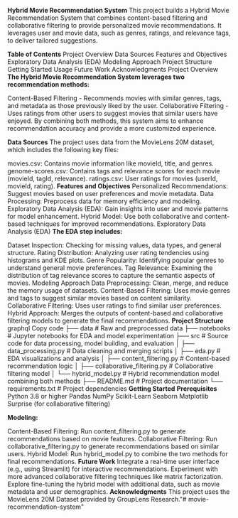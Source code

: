 **Hybrid Movie Recommendation System**
This project builds a Hybrid Movie Recommendation System that combines content-based filtering and collaborative filtering to provide personalized movie recommendations. It leverages user and movie data, such as genres, ratings, and relevance tags, to deliver tailored suggestions.

**Table of Contents**
Project Overview
Data Sources
Features and Objectives
Exploratory Data Analysis (EDA)
Modeling Approach
Project Structure
Getting Started
Usage
Future Work
Acknowledgments
Project Overview
**The Hybrid Movie Recommendation System leverages two recommendation methods:**

Content-Based Filtering - Recommends movies with similar genres, tags, and metadata as those previously liked by the user.
Collaborative Filtering - Uses ratings from other users to suggest movies that similar users have enjoyed.
By combining both methods, this system aims to enhance recommendation accuracy and provide a more customized experience.

**Data Sources**
The project uses data from the MovieLens 20M dataset, which includes the following key files:

movies.csv: Contains movie information like movieId, title, and genres.
genome-scores.csv: Contains tags and relevance scores for each movie (movieId, tagId, relevance).
ratings.csv: User ratings for movies (userId, movieId, rating).
**Features and Objectives**
Personalized Recommendations: Suggest movies based on user preferences and movie metadata.
Data Processing: Preprocess data for memory efficiency and modeling.
Exploratory Data Analysis (EDA): Gain insights into user and movie patterns for model enhancement.
Hybrid Model: Use both collaborative and content-based techniques for improved recommendations.
Exploratory Data Analysis (EDA)
**The EDA step includes:**

Dataset Inspection: Checking for missing values, data types, and general structure.
Rating Distribution: Analyzing user rating tendencies using histograms and KDE plots.
Genre Popularity: Identifying popular genres to understand general movie preferences.
Tag Relevance: Examining the distribution of tag relevance scores to capture the semantic aspects of movies.
Modeling Approach
Data Preprocessing: Clean, merge, and reduce the memory usage of datasets.
Content-Based Filtering: Uses movie genres and tags to suggest similar movies based on content similarity.
Collaborative Filtering: Uses user ratings to find similar user preferences.
Hybrid Approach: Merges the outputs of content-based and collaborative filtering models to generate the final recommendations.
**Project Structure**
graphql
Copy code
├── data                    # Raw and preprocessed data
├── notebooks               # Jupyter notebooks for EDA and model experimentation
├── src                     # Source code for data processing, model building, and evaluation
│   ├── data_processing.py  # Data cleaning and merging scripts
│   ├── eda.py              # EDA visualizations and analysis
│   ├── content_filtering.py # Content-based recommendation logic
│   ├── collaborative_filtering.py # Collaborative filtering model
│   └── hybrid_model.py     # Hybrid recommendation model combining both methods
├── README.md               # Project documentation
└── requirements.txt        # Project dependencies
**Getting Started**
**Prerequisites**
Python 3.8 or higher
Pandas
NumPy
Scikit-Learn
Seaborn
Matplotlib
Surprise (for collaborative filtering)




**Modeling:**

Content-Based Filtering: Run content_filtering.py to generate recommendations based on movie features.
Collaborative Filtering: Run collaborative_filtering.py to generate recommendations based on similar users.
Hybrid Model: Run hybrid_model.py to combine the two methods for final recommendations.
**Future Work**
Integrate a real-time user interface (e.g., using Streamlit) for interactive recommendations.
Experiment with more advanced collaborative filtering techniques like matrix factorization.
Explore fine-tuning the hybrid model with additional data, such as movie metadata and user demographics.
**Acknowledgments**
This project uses the MovieLens 20M Dataset provided by GroupLens Research."# movie-recommendation-system" 
